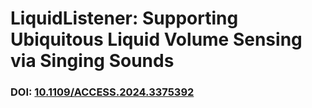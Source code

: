 # LiquidListener: Supporting Ubiquitous Liquid Volume Sensing via Singing Sounds


### DOI: [10.1109/ACCESS.2024.3375392](https://ieeexplore.ieee.org/document/10464279)
